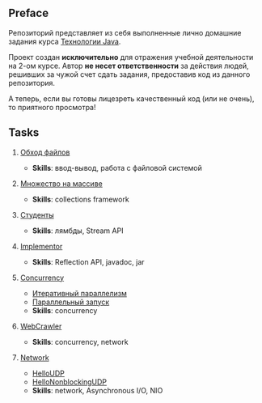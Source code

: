 ## Preface

Репозиторий представляет из себя выполненные лично домашние задания курса [Технологии Java](https://www.kgeorgiy.info/courses/java-advanced/index.html).

Проект создан __исключительно__ для отражения учебной деятельности на 2-ом курсе. Автор __не несет ответственности__ за действия людей, решивших за чужой счет сдать задания, предоставив код из данного репозитория.

А теперь, если вы готовы лицезреть качественный код (или не очень), то приятного просмотра!

## Tasks

1. [Обход файлов](modules/info.kgeorgiy.ja.slastin.walk)
    - __Skills__: ввод-вывод, работа с файловой системой

1. [Множество на массиве](modules/info.kgeorgiy.ja.slastin.arrayset)
    - __Skills__: collections framework

1. [Студенты](modules/info.kgeorgiy.ja.slastin.student)
    - __Skills__: лямбды, Stream API

1. [Implementor](modules/info.kgeorgiy.ja.slastin.implementor)
    - __Skills__: Reflection API, javadoc, jar

1. [Concurrency](modules/info.kgeorgiy.ja.slastin.concurrent)
    - [Итеративный параллелизм](modules/info.kgeorgiy.ja.slastin.concurrent#итеративный-параллелизм)
    - [Параллельный запуск](modules/info.kgeorgiy.ja.slastin.concurrent#параллельный-запуск)
    - __Skills__: concurrency

1. [WebCrawler](modules/info.kgeorgiy.ja.slastin.crawler)
    - __Skills__: concurrency, network

1. [Network](modules/info.kgeorgiy.ja.slastin.hello)
    - [HelloUDP](modules/info.kgeorgiy.ja.slastin.hello#helloudp)
    - [HelloNonblockingUDP](modules/info.kgeorgiy.ja.slastin.hello#hellononblockingudp)
    - __Skills__: network, Asynchronous I/O, NIO
